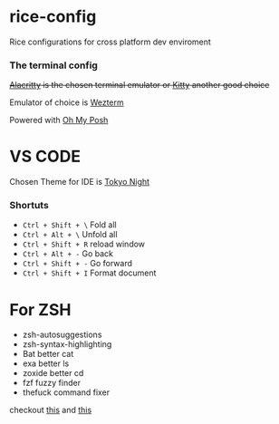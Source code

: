 # rice-config
Rice configurations for cross platform dev enviroment

### The terminal config
~~[Alacritty](https://github.com/alacritty/alacritty) is the chosen terminal emulator or [Kitty](https://github.com/kovidgoyal/kitty) another good choice~~

Emulator of choice is [Wezterm](https://wezfurlong.org/wezterm)

Powered with [Oh My Posh](https://ohmyposh.dev/)



# VS CODE
Chosen Theme for IDE is [Tokyo Night](enkia.tokyo-night)
### Shortuts
- `Ctrl + Shift + \`    Fold all
- `Ctrl + Alt + \`      Unfold all
- `Ctrl + Shift + R`    reload window
- `Ctrl + Alt + -`      Go back
- `Ctrl + Shift + -`    Go forward
- `Ctrl + Shift + I`    Format document

# For ZSH
- zsh-autosuggestions
- zsh-syntax-highlighting
- Bat better cat
- exa better ls
- zoxide better cd 
- fzf fuzzy finder
- thefuck command fixer

checkout [this](https://github.com/josean-dev/dev-environment-files/blob/main/.zshrc) and [this](https://www.youtube.com/watch?v=mmqDYw9C30I)

